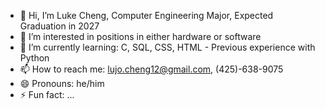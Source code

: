 - 👋 Hi, I’m Luke Cheng, Computer Engineering Major, Expected Graduation in 2027
- 👀 I’m interested in positions in either hardware or software 
- 🌱 I’m currently learning: C, SQL, CSS, HTML - Previous experience with Python
- 📫 How to reach me: lujo.cheng12@gmail.com, (425)-638-9075
- 😄 Pronouns: he/him
- ⚡ Fun fact: ...

<!---
s-chengl/s-chengl is a ✨ special ✨ repository because its `README.md` (this file) appears on your GitHub profile.
You can click the Preview link to take a look at your changes.
--->
